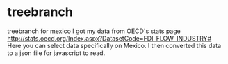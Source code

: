 # treebranch
treebranch for mexico
I got my data from OECD's stats page http://stats.oecd.org/Index.aspx?DatasetCode=FDI_FLOW_INDUSTRY#
Here you can select data specifically on Mexico. I then converted this data to a json file for javascript to read.